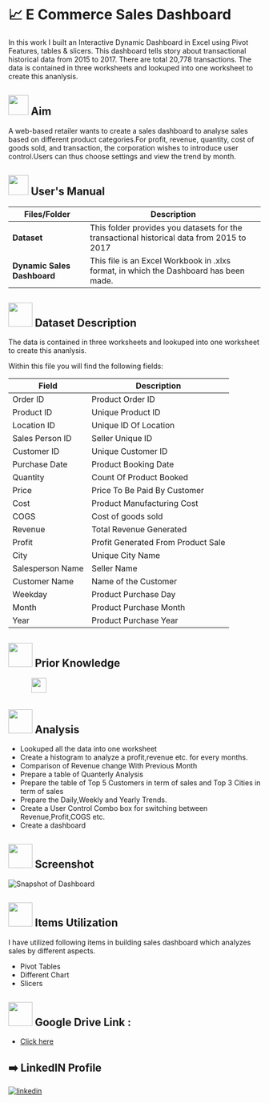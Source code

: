 # :chart_with_upwards_trend: E Commerce Sales Dashboard


In this work I built an Interactive Dynamic Dashboard in Excel using Pivot Features, tables & slicers.
This dashboard tells story about transactional historical data from 2015 to 2017. There are total 20,778 transactions. The data is contained in three worksheets and lookuped into one worksheet to create this ananlysis.



## <img src=https://i.pinimg.com/originals/01/d6/1f/01d61f2df15d6f63251c1ec4ebb0824f.gif  width="40" height="40"> Aim

A web-based retailer wants to create a sales dashboard to analyse sales based on different product categories.For profit, revenue, quantity, cost of goods sold, and transaction, the corporation wishes to introduce user control.Users can thus choose settings and view the trend by month. 



## <img src=https://user-images.githubusercontent.com/106439762/181935629-b3c47bd3-77fb-4431-a11c-ff8ba0942b63.gif  width="40" height="40"> User's Manual

<table>
<thead>
<tr>
<th>Files/Folder</th>
<th>Description</th>
</tr>
</thead>
<tbody>
<tr>
<td><strong>Dataset</strong></td>
<td>This folder provides you datasets for the transactional historical data from 2015 to 2017 </td>
</tr>
<tr>
<td><strong>Dynamic Sales Dashboard</strong></td>
<td>This file is an Excel Workbook in .xlxs format, in which the Dashboard has been made.</td>
</tr>
</tbody>
</table>



## <img src=https://user-images.githubusercontent.com/106439762/181935629-b3c47bd3-77fb-4431-a11c-ff8ba0942b63.gif  width="48" height="48"> Dataset Description

The data is contained in three worksheets and lookuped into one worksheet to create this ananlysis.

Within this file you will find the following fields:

| Field         | Description |
| ------------- | ------------- |
| Order ID      | Product Order ID |
| Product ID    | Unique Product ID |
| Location ID   | Unique ID Of Location|
| Sales Person ID | Seller Unique ID|
| Customer ID   | Unique Customer ID |
| Purchase Date | Product Booking Date  |
| Quantity      | Count Of Product Booked|
| Price         | Price To Be Paid By Customer |
| Cost          | Product Manufacturing Cost |
| COGS          | Cost of goods sold |
| Revenue       | Total Revenue Generated |
| Profit        | Profit Generated From Product Sale |
| City          | Unique City Name  |
| Salesperson Name | Seller Name |
| Customer Name | Name of the Customer |
| Weekday       | Product Purchase Day |
| Month         | Product Purchase Month |
| Year          | Product Purchase Year |



## <img src=https://user-images.githubusercontent.com/106439762/178803205-47a08ce7-2187-4f96-b301-a2b68690619a.gif  width="48" height="48"> Prior Knowledge

<p align = "left">   &emsp;&emsp;&emsp; <img height = "30" src = "https://img.shields.io/badge/MS-EXCEL-%3CGREEN%3E"> </p>



## <img src=https://user-images.githubusercontent.com/106439762/178428775-03d67679-9aa4-4b08-91e9-6eb6ed8faf66.gif  width="48" height="48"> Analysis

- Lookuped all the data into one worksheet
- Create a histogram to analyze a profit,revenue etc. for every months.
- Comparison of Revenue change With Previous Month
- Prepare a table of Quanterly Analysis
- Prepare the table of Top 5 Customers in term of sales and Top 3 Cities in term of sales
- Prepare the Daily,Weekly and Yearly Trends.
- Create a User Control Combo box for switching between Revenue,Profit,COGS etc.
- Create a dashboard



## <img src=https://camo.githubusercontent.com/2d618acb10c0499b4dac42891f2b152e43b1a6ce6d95cc5f4915a2b0f56a5e89/68747470733a2f2f7777772e676574636c6f75646170702e636f6d2f77702d636f6e74656e742f75706c6f6164732f323032312f30332f3561656262393532653438363763653133663464333038665f6c6170746f705f6769665f7472616e732e676966  width="48" height="48" > Screenshot

![Snapshot of Dashboard](https://user-images.githubusercontent.com/79499162/185386189-6e022938-8fb6-425a-b4a0-3ee040219bca.jpg)




## <img src=https://user-images.githubusercontent.com/106439762/178804195-d9db61fb-b2cf-4c8f-bfc3-214cfe0f534c.gif width="48" height="48"> Items Utilization

I have utilized following items in building sales dashboard which analyzes sales by different aspects.
- Pivot Tables
- Different Chart
- Slicers 



## <img src=https://user-images.githubusercontent.com/106439762/178810087-8f7f8272-0cb8-40cb-a14c-be475569cf7d.gif width="48" height="48"> Google Drive Link :

- [Click here](https://drive.google.com/drive/folders/1_Ol5ineORivJsio3zKRT9WZo6CKixDmz?usp=sharing)




##  :arrow_right: LinkedIN Profile

[![linkedin](https://img.shields.io/badge/linkedin-0A66C2?style=for-the-badge&logo=linkedin&logoColor=white)](https://www.linkedin.com/in/dipanjan-maity/)
